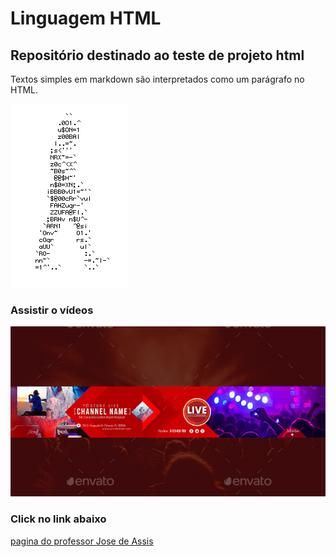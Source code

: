 # Linguagem HTML
## Repositório destinado ao teste de projeto html
Textos simples em markdown são interpretados como um parágrafo no HTML.

![homem letra](https://github.com/Oliver-prg/html/blob/main/homem%20letra.gif)

### Assistir o vídeos

[![Video Youtube](https://github.com/Oliver-prg/html/blob/main/Channerl-Youtube-Banner.jpg)](https://youtu.be/T70t3mDiwvg?si=UlyziWKSpNhYvXV9 "Curso GIT e GITHUB - Personalizando o README.md com markdown ")


### Click no link abaixo
[pagina do professor Jose de Assis](https://github.com/professorjosedeassis)
